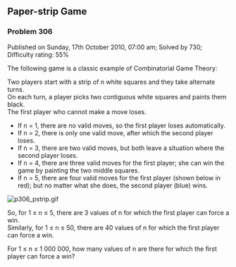 Paper-strip Game
----------------

### Problem 306

Published on Sunday, 17th October 2010, 07:00 am; Solved by 730;
Difficulty rating: 55%

The following game is a classic example of Combinatorial Game Theory:

Two players start with a strip of n white squares and they take
alternate turns.\
 On each turn, a player picks two contiguous white squares and paints
them black.\
 The first player who cannot make a move loses.

-   If n = 1, there are no valid moves, so the first player loses
    automatically.
-   If n = 2, there is only one valid move, after which the second
    player loses.
-   If n = 3, there are two valid moves, but both leave a situation
    where the second player loses.
-   If n = 4, there are three valid moves for the first player; she can
    win the game by painting the two middle squares.
-   If n = 5, there are four valid moves for the first player (shown
    below in red); but no matter what she does, the second player (blue)
    wins.

![p306\_pstrip.gif](project/images/p306_pstrip.gif)

So, for 1 ≤ n ≤ 5, there are 3 values of n for which the first player
can force a win.\
 Similarly, for 1 ≤ n ≤ 50, there are 40 values of n for which the first
player can force a win.

For 1 ≤ n ≤ 1 000 000, how many values of n are there for which the
first player can force a win?

